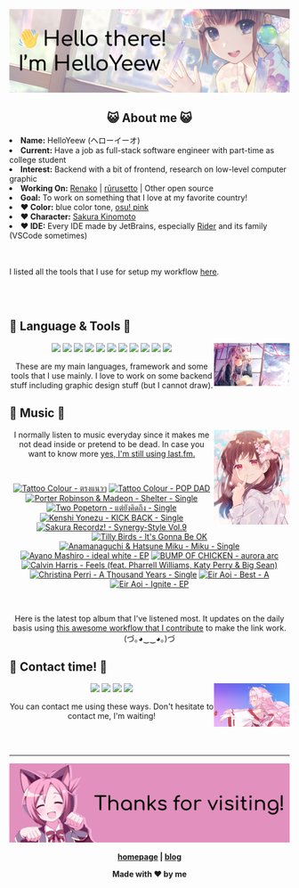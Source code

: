 <img src="welcome-banner.png" alt="Welcome!">

<h2 align="center">😺 About me 😺</h2> 
<!-- <href="https://music.apple.com/profile/HelloYeew"><img src="https://music-profile.rayriffy.com/theme/light.svg?uid=000318.14c819f20852410f9dbc0d2a5438f62b.0716" width="27%" align="right"></href> -->
<li><b>Name:</b> HelloYeew (ヘローイーオ)</li>
<li><b>Current:</b> Have a job as full-stack software engineer with part-time as college student</li>
<li><b>Interest:</b> Backend with a bit of frontend, research on low-level computer graphic</li>
<li><b>Working On:</b> <a href="https://github.com/HelloYeew/renako">Renako</a> | <a href="https://github.com/Rurusetto/rurusetto">rūrusetto</a> | Other open source</li>
<li><b>Goal:</b> To work on something that I love at my favorite country!</li>
<li><b>❤️ Color:</b> blue color tone, <a href="https://www.color-hex.com/color-palette/104633">osu! pink</a></li>
<li><b>❤️ Character:</b> <a href="https://ccsakura.fandom.com/wiki/Sakura_Kinomoto">Sakura Kinomoto</a></li>
<li><b>❤️ IDE:</b> Every IDE made by JetBrains, especially <a href="https://www.jetbrains.com/rider/">Rider</a> and its family</li> (VSCode sometimes)
<br>
<br>
<br>

<p>I listed all the tools that I use for setup my workflow <a href="https://github.com/HelloYeew/workflow-setup">here</a>.</p>

<br>
<br>

## 📇 Language & Tools 📇

<img src="knowledge-pic.png" width="27%" align="right">
<p align="center"><img src="https://img.shields.io/badge/-python-3776AB.svg?&style=for-the-badge&logo=python&logoColor=white"/> <img src="https://img.shields.io/badge/-django-092E20.svg?&style=for-the-badge&logo=django&logoColor=white"/> <img src="https://img.shields.io/badge/-csharp-239120.svg?&style=for-the-badge&logo=csharp&logoColor=white"/> <img src="https://img.shields.io/badge/-javascript-F7DF1E.svg?&style=for-the-badge&logo=javascript&logoColor=black"/> <img src="https://img.shields.io/badge/-typescript-3178C6.svg?&style=for-the-badge&logo=typescript&logoColor=white"/> <img src="https://img.shields.io/badge/java-007396.svg?&style=for-the-badge&logo=java&logoColor=white"/> <img src="https://img.shields.io/badge/-html5-E34F26.svg?&style=for-the-badge&logo=html5&logoColor=white"/> <img src="https://img.shields.io/badge/-css3-1572B6.svg?&style=for-the-badge&logo=css3&logoColor=white"/> <img src="https://img.shields.io/badge/-nginx-009639.svg?&style=for-the-badge&logo=nginx&logoColor=white"/> <img src="https://img.shields.io/badge/-svelte-FF3E00.svg?&style=for-the-badge&logo=svelte&logoColor=white"/> <img src="https://img.shields.io/badge/-tailwind CSS-06B6D4.svg?&style=for-the-badge&logo=Tailwind CSS&logoColor=white"/>

<p align="center">These are my main languages, framework and some tools that I use mainly. I love to work on some backend stuff including graphic design stuff (but I cannot draw).</p>

## 🎵 Music 🎵

<img src="music-pic.png" width="27%" align="right">

<p align="center">I normally listen to music everyday since it makes me not dead inside or pretend to be dead. In case you want to know more <a href="https://www.last.fm/user/HelloYeew">yes, I'm still using last.fm.</p>
  
<br>

<!-- lastfm -->
<p align="center"><a href="https://www.last.fm/music/Tattoo+Colour/%E0%B8%95%E0%B8%A3%E0%B8%87%E0%B9%81%E0%B8%99%E0%B8%A7%E0%B9%86"><img src="https://lastfm.freetls.fastly.net/i/u/64s/fc97919b7356f0e89fade387e19a5bfa.jpg" title="Tattoo Colour - ตรงแนวๆ"></a> <a href="https://www.last.fm/music/Tattoo+Colour/POP+DAD"><img src="https://lastfm.freetls.fastly.net/i/u/64s/c9ea8913137bbb796257e5d708f583fb.jpg" title="Tattoo Colour - POP DAD"></a> <a href="https://www.last.fm/music/Porter+Robinson+&+Madeon/Shelter+-+Single"><img src="https://lastfm.freetls.fastly.net/i/u/64s/309553d891bc7915b9fc5af9db945f12.jpg" title="Porter Robinson & Madeon - Shelter - Single"></a> <a href="https://www.last.fm/music/Two+Popetorn/%E0%B9%81%E0%B8%95%E0%B9%88%E0%B8%A2%E0%B8%B1%E0%B8%87%E0%B8%84%E0%B8%B4%E0%B8%94%E0%B8%96%E0%B8%B6%E0%B8%87+-+Single"><img src="https://lastfm.freetls.fastly.net/i/u/64s/5639c8b0d705158edacc8b8df8d6ad64.jpg" title="Two Popetorn - แต่ยังคิดถึง - Single"></a> <a href="https://www.last.fm/music/Kenshi+Yonezu/KICK+BACK+-+Single"><img src="https://lastfm.freetls.fastly.net/i/u/64s/5f5fe62d11380e458e6199997e6ecde6.jpg" title="Kenshi Yonezu - KICK BACK - Single"></a> <a href="https://www.last.fm/music/Sakura+Recordz!/Synergy-Style+Vol.9"><img src="https://lastfm.freetls.fastly.net/i/u/64s/6580b3b0aa0c250411a72a814ded0eda.png" title="Sakura Recordz! - Synergy-Style Vol.9"></a> <a href="https://www.last.fm/music/Tilly+Birds/It%27s+Gonna+Be+OK"><img src="https://lastfm.freetls.fastly.net/i/u/64s/b7593300111c35e999143dd2053c253a.jpg" title="Tilly Birds - It's Gonna Be OK"></a> <a href="https://www.last.fm/music/Anamanaguchi+&+Hatsune+Miku/Miku+-+Single"><img src="https://lastfm.freetls.fastly.net/i/u/64s/451cb3bad14455da189c31a8e19f89fb.jpg" title="Anamanaguchi & Hatsune Miku - Miku - Single"></a> <a href="https://www.last.fm/music/Ayano+Mashiro/ideal+white+-+EP"><img src="https://lastfm.freetls.fastly.net/i/u/64s/bd70759fa2a905f3e9b87ff3e992e4d6.png" title="Ayano Mashiro - ideal white - EP"></a> <a href="https://www.last.fm/music/BUMP+OF+CHICKEN/aurora+arc"><img src="https://lastfm.freetls.fastly.net/i/u/64s/49f9eb36fd9f061317fe75bb39058bf8.jpg" title="BUMP OF CHICKEN - aurora arc"></a> <a href="https://www.last.fm/music/Calvin+Harris/Feels+(feat.+Pharrell+Williams,+Katy+Perry+&+Big+Sean)"><img src="https://lastfm.freetls.fastly.net/i/u/64s/cf676045cf9b6691a8411187150facac.jpg" title="Calvin Harris - Feels (feat. Pharrell Williams, Katy Perry & Big Sean)"></a> <a href="https://www.last.fm/music/Christina+Perri/A+Thousand+Years+-+Single"><img src="https://lastfm.freetls.fastly.net/i/u/64s/fad17de2e92cf0304c2c36290eaf7c58.jpg" title="Christina Perri - A Thousand Years - Single"></a> <a href="https://www.last.fm/music/Eir+Aoi/Best+-+A"><img src="https://lastfm.freetls.fastly.net/i/u/64s/21dc1aefe19c75d6092d1f3dbf886962.jpg" title="Eir Aoi - Best - A"></a> <a href="https://www.last.fm/music/Eir+Aoi/Ignite+-+EP"><img src="https://lastfm.freetls.fastly.net/i/u/64s/8a284a5f1ddca39b391822cb0d6ed7d4.jpg" title="Eir Aoi - Ignite - EP"></a> </p>

<br>

<p align="center">Here is the latest top album that I've listened most. It updates on the daily basis using <a href="https://github.com/melipass/lastfm-to-markdown/">this awesome workflow that I contribute</a> to make the link work. (づ｡◕‿‿◕｡)づ</p>

## 📝 Contact time! 📝

<img src="contact-pic.png" width="27%" align="right">

<p align="center"><a href="https://twitter.com/nonggummud" target="_blank"><img src="https://img.shields.io/badge/-nonggummud-1DA1F2.svg?&style=for-the-badge&logo=Twitter&logoColor=white"/></a> <a href="https://www.linkedin.com/in/helloyeew" target="_blank"><img src="https://img.shields.io/badge/-helloyeew-0A66C2.svg?&style=for-the-badge&logo=linkedin&logoColor=white"/></a> <a href="https://peerlist.io/helloyeew"><img src="https://img.shields.io/badge/-peerlist-00AA45.svg?&style=for-the-badge"/></a> <a href="https://music.apple.com/profile/HelloYeew" target="_blank"><img src="https://img.shields.io/badge/-Apple Music-FC3C44.svg?&style=for-the-badge&logo=Apple&logoColor=white"/></a></p>

<p align="center">You can contact me using these ways. Don't hesitate to contact me, I'm waiting!</p>
<br>
<br>

---

<img src="bye-banner.png" alt="Thanks for visiting!">

<p align="center"><b><a href="https://www.helloyeew.dev">homepage</a> | <b><a href="https://story.helloyeew.dev/">blog</a></p>

<p align="center">Made with ❤️ by me</p>

